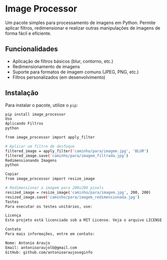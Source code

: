 # Image Processor

Um pacote simples para processamento de imagens em Python. Permite aplicar filtros, redimensionar e realizar outras manipulações de imagens de forma fácil e eficiente.

## Funcionalidades

- Aplicação de filtros básicos (blur, contorno, etc.)
- Redimensionamento de imagens
- Suporte para formatos de imagem comuns (JPEG, PNG, etc.)
- Filtros personalizados (em desenvolvimento)

## Instalação

Para instalar o pacote, utilize o `pip`:

```bash
pip install image_processor
Uso
Aplicando Filtros
python

from image_processor import apply_filter

# Aplicar um filtro de desfoque
filtered_image = apply_filter('caminho/para/imagem.jpg', 'BLUR')
filtered_image.save('caminho/para/imagem_filtrada.jpg')
Redimensionando Imagens
python

Copiar
from image_processor import resize_image

# Redimensionar a imagem para 200x200 pixels
resized_image = resize_image('caminho/para/imagem.jpg', 200, 200)
resized_image.save('caminho/para/imagem_redimensionada.jpg')
Testes
Para executar os testes unitários, use:

Licença
Este projeto está licenciado sob a MIT License. Veja o arquivo LICENSE para mais detalhes.

Contato
Para mais informações, entre em contato:

Nome: Antonio Araujo
Email: antonioaraujolb@gmail.com
GitHub: github.com/antonioaraujoseginfo